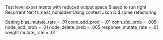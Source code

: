 Test level experiments with reduced output space
Biased to run right
Recurrent Net
fs_neat_nohidden
Using contest Json
Did some refactoring

Setting 
bias_mutate_rate = .01
conn_add_prod = .01
conn_del_prob = .005
node_add_prob = .01
node_delete_prob = .005
response_mutate_rate = .01
weight mutate_rate = .01
